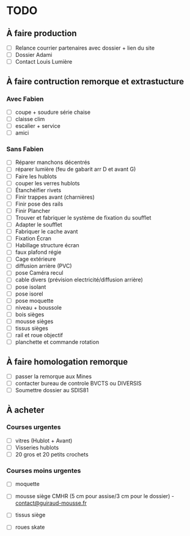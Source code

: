 # TODO

## À faire production

- [ ] Relance courrier partenaires avec dossier + lien du site
- [ ] Dossier Adami
- [ ] Contact Louis Lumière

## À faire contruction remorque et extrastucture

### Avec Fabien

- [ ] coupe + soudure série chaise
- [ ] claisse clim
- [ ] escalier + service
- [ ] amici

### Sans Fabien

- [ ] Réparer manchons décentrés
- [ ] réparer lumière (feu de gabarit arr D et avant G)
- [ ] Faire les hublots
- [ ] couper les verres hublots
- [ ] Étanchéifier rivets
- [ ] Finir trappes avant (charnières)
- [ ] Finir pose des rails
- [ ] Finir Plancher
- [ ] Trouver et fabriquer le système de fixation du soufflet
- [ ] Adapter le soufflet
- [ ] Fabriquer le cache avant
- [ ] Fixation Écran
- [ ] Habillage structure écran
- [ ] faux plafond régie
- [ ] Cage extérieure
- [ ] diffusion arrière (PVC)
- [ ] pose Caméra recul
- [ ] cable divers (prévision electricité/diffusion arrière)
- [ ] pose isolant
- [ ] pose isorel
- [ ] pose moquette
- [ ] niveau + boussole
- [ ] bois sièges
- [ ] mousse sièges
- [ ] tissus sièges
- [ ] rail et roue objectif
- [ ] planchette et commande rotation

## À faire homologation remorque

- [ ] passer la remorque aux Mines
- [ ] contacter bureau de controle BVCTS ou DIVERSIS
- [ ] Soumettre dossier au SDIS81

## À acheter

### Courses urgentes

- [ ] vitres (Hublot + Avant)
- [ ] Visseries hublots
- [ ] 20 gros et 20 petits crochets

### Courses moins urgentes

- [ ] moquette
- [ ] mousse siège CMHR (5 cm pour assise/3 cm pour le dossier) - contact@guiraud-mousse.fr
- [ ] tissus siège
- [ ] roues skate



